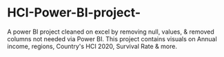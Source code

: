 # HCI-Power-BI-project-
A power BI project cleaned on excel by removing null, values, &amp; removed columns not needed via Power BI. This project contains visuals on Annual income, regions, Country's HCI 2020, Survival Rate & more.
